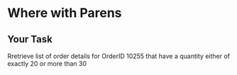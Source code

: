 # Where with Parens

## Your Task
Rretrieve list of order details for OrderID 10255 that have a quantity either of exactly 20 or more than 30